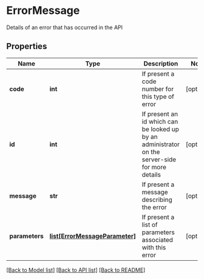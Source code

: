 # ErrorMessage

Details of an error that has occurred in the API

## Properties
Name | Type | Description | Notes
------------ | ------------- | ------------- | -------------
**code** | **int** | If present a code number for this type of error | [optional] 
**id** | **int** | If present an id which can be looked up by an administrator on the server-side for more details | [optional] 
**message** | **str** | If present a message describing the error | [optional] 
**parameters** | [**list[ErrorMessageParameter]**](ErrorMessageParameter.md) | If present a list of parameters associated with this error | [optional] 

[[Back to Model list]](../README.md#documentation-for-models) [[Back to API list]](../README.md#documentation-for-api-endpoints) [[Back to README]](../README.md)


